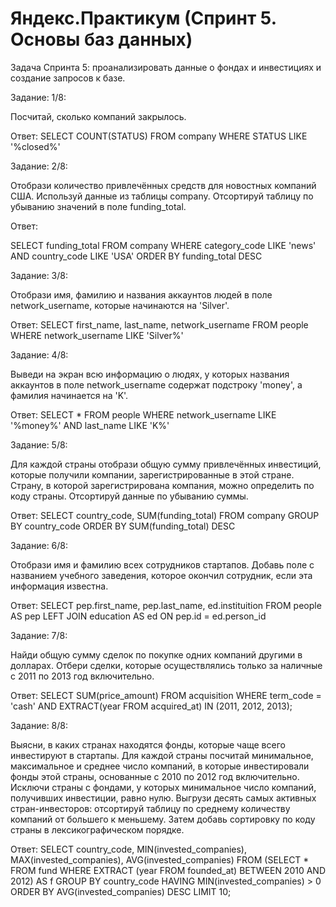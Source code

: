 # Яндекс.Практикум (Спринт 5. Основы баз данных)

Задача Спринта 5: проанализировать данные о фондах и инвестициях и создание запросов к базе.


Задание: 1/8:

Посчитай, сколько компаний закрылось.

Ответ: SELECT COUNT(STATUS)
       FROM company
       WHERE STATUS LIKE '%closed%'

Задание: 2/8:

Отобрази количество привлечённых средств для новостных компаний США. Используй данные из таблицы company. Отсортируй таблицу по убыванию значений в поле funding_total.

Ответ:


SELECT funding_total
       FROM company
           WHERE category_code LIKE 'news'
           AND country_code LIKE 'USA'
       ORDER BY funding_total DESC

Задание: 3/8:

Отобрази имя, фамилию и названия аккаунтов людей в поле network_username, которые начинаются на 'Silver'.

Ответ: SELECT first_name,
              last_name,
              network_username
       FROM people
       WHERE network_username LIKE 'Silver%'

Задание: 4/8:

Выведи на экран всю информацию о людях, у которых названия аккаунтов в поле network_username содержат подстроку 'money', а фамилия начинается на 'K'.

Ответ: SELECT *
       FROM people
            WHERE network_username LIKE '%money%'
            AND last_name LIKE 'K%'

Задание: 5/8:

Для каждой страны отобрази общую сумму привлечённых инвестиций, которые получили компании, зарегистрированные в этой стране. Страну, в которой зарегистрирована компания, можно определить по коду страны. Отсортируй данные по убыванию суммы.

Ответ: SELECT country_code,
          SUM(funding_total)
       FROM company
       GROUP BY country_code
       ORDER BY SUM(funding_total) DESC

Задание: 6/8:

Отобрази имя и фамилию всех сотрудников стартапов. Добавь поле с названием учебного заведения, которое окончил сотрудник, если эта информация известна.

Ответ: SELECT pep.first_name,
              pep.last_name,
              ed.instituition
       FROM people AS pep
       LEFT JOIN education AS ed ON pep.id = ed.person_id

Задание: 7/8:

Найди общую сумму сделок по покупке одних компаний другими в долларах. Отбери сделки, которые осуществлялись только за наличные с 2011 по 2013 год включительно.

Ответ: SELECT SUM(price_amount)
       FROM acquisition
       WHERE term_code = 'cash' AND EXTRACT(year FROM acquired_at) IN (2011, 2012, 2013);

Задание: 8/8:

Выясни, в каких странах находятся фонды, которые чаще всего инвестируют в стартапы. 
Для каждой страны посчитай минимальное, максимальное и среднее число компаний, в которые инвестировали фонды этой страны, основанные с 2010 по 2012 год включительно. Исключи страны с фондами, у которых минимальное число компаний, получивших инвестиции, равно нулю. 
Выгрузи десять самых активных стран-инвесторов: отсортируй таблицу по среднему количеству компаний от большего к меньшему. Затем добавь сортировку по коду страны в лексикографическом порядке.

Ответ: SELECT country_code,
       MIN(invested_companies),
       MAX(invested_companies),
       AVG(invested_companies)
       FROM (SELECT *
            FROM fund
            WHERE EXTRACT (year FROM founded_at) BETWEEN 2010 AND 2012) AS f
       GROUP BY country_code
       HAVING MIN(invested_companies) > 0
       ORDER BY AVG(invested_companies) DESC
       LIMIT 10;
